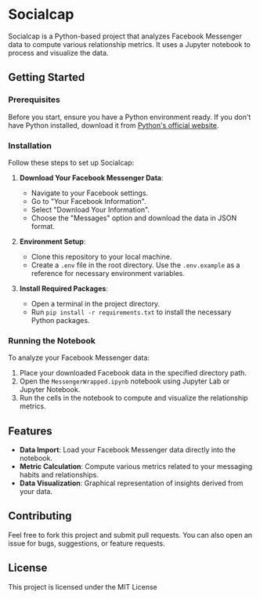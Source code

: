 # Socialcap

Socialcap is a Python-based project that analyzes Facebook Messenger data to compute various relationship metrics. It uses a Jupyter notebook to process and visualize the data.

## Getting Started

### Prerequisites

Before you start, ensure you have a Python environment ready. If you don't have Python installed, download it from [Python's official website](https://www.python.org/).

### Installation

Follow these steps to set up Socialcap:

1. **Download Your Facebook Messenger Data**:
   - Navigate to your Facebook settings.
   - Go to "Your Facebook Information".
   - Select "Download Your Information".
   - Choose the "Messages" option and download the data in JSON format.

2. **Environment Setup**:
   - Clone this repository to your local machine.
   - Create a `.env` file in the root directory. Use the `.env.example` as a reference for necessary environment variables.

3. **Install Required Packages**:
   - Open a terminal in the project directory.
   - Run `pip install -r requirements.txt` to install the necessary Python packages.

### Running the Notebook

To analyze your Facebook Messenger data:

1. Place your downloaded Facebook data in the specified directory path.
2. Open the `MessengerWrapped.ipynb` notebook using Jupyter Lab or Jupyter Notebook.
3. Run the cells in the notebook to compute and visualize the relationship metrics.

## Features

- **Data Import**: Load your Facebook Messenger data directly into the notebook.
- **Metric Calculation**: Compute various metrics related to your messaging habits and relationships.
- **Data Visualization**: Graphical representation of insights derived from your data.

## Contributing

Feel free to fork this project and submit pull requests. You can also open an issue for bugs, suggestions, or feature requests.

## License

This project is licensed under the MIT License